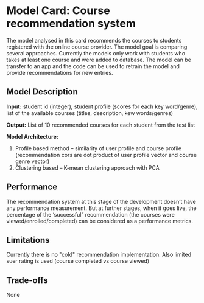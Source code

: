 # Model Card: Course recommendation system

The model analysed in this card recommends the courses to students registered with the online course provider. The model goal is comparing several approaches. Currently the models only work with students who takes at least one course and were added to database. The model can be transfer to an app and the code can be used to retrain the model and provide recommendations for new entries. 

## Model Description

**Input:** student id (integer), student profile (scores for each key word/genre), list of the available courses (titles, description, kew words/genres)

**Output:** List of 10 recommended courses for each student from the test list

**Model Architecture:** 
1.	Profile based method – similarity of user profile and course profile (recommendation cors are dot product of user profile vector and course genre vector)
3.	Clustering based – K-mean clustering approach with PCA


## Performance

The recommendation system at this stage of the development doesn’t have any performance measurement. But at further stages, when it goes live, the percentage of the ‘successful” recommendation (the courses were viewed/enrolled/completed) can be considered as a performance metrics.

## Limitations

Currently there is no "cold" recommendation implementation. Also limited suer rating is used (course completed vs course viewed)

## Trade-offs

None
